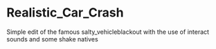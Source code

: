 # Realistic_Car_Crash
Simple edit of the famous salty_vehicleblackout with the use of interact sounds and some shake natives
